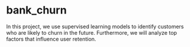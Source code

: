 # bank_churn
In this project, we use supervised learning models to identify customers who are likely to churn in the future. Furthermore, we will analyze top factors that influence user retention. 
